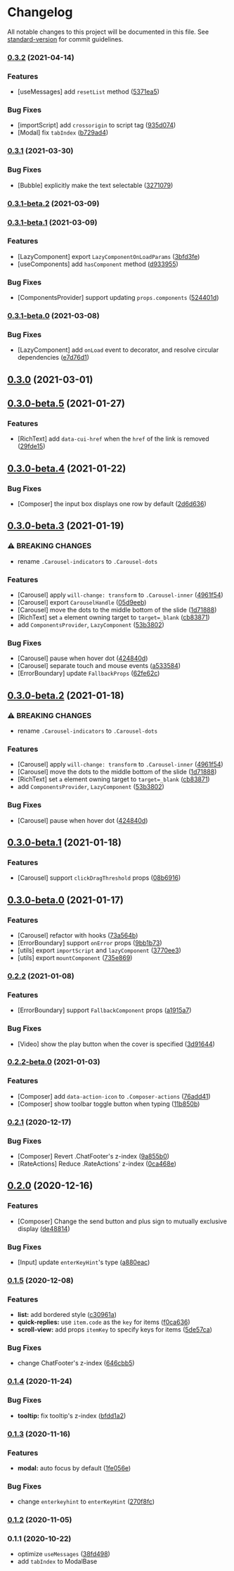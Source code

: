 # Changelog

All notable changes to this project will be documented in this file. See [standard-version](https://github.com/conventional-changelog/standard-version) for commit guidelines.

### [0.3.2](https://github.com/alibaba/ChatUI/compare/v0.3.1...v0.3.2) (2021-04-14)


### Features

* [useMessages] add `resetList` method ([5371ea5](https://github.com/alibaba/ChatUI/commit/5371ea52a60bde902cc300b28e245bc769266471))


### Bug Fixes

* [importScript] add `crossorigin` to script tag ([935d074](https://github.com/alibaba/ChatUI/commit/935d074b5838d214782ec8854b079f6512abc22e))
* [Modal] fix  `tabIndex` ([b729ad4](https://github.com/alibaba/ChatUI/commit/b729ad43f8132ac299b57dad632ea92e4fa7655e))

### [0.3.1](https://github.com/alibaba/ChatUI/compare/v0.3.1-beta.2...v0.3.1) (2021-03-30)


### Bug Fixes

* [Bubble] explicitly make the text selectable ([3271079](https://github.com/alibaba/ChatUI/commit/3271079bc9d62d0a2b18205810a499ef8f4a08b7))

### [0.3.1-beta.2](https://github.com/alibaba/ChatUI/compare/v0.3.1-beta.1...v0.3.1-beta.2) (2021-03-09)

### [0.3.1-beta.1](https://github.com/alibaba/ChatUI/compare/v0.3.1-beta.0...v0.3.1-beta.1) (2021-03-09)


### Features

* [LazyComponent] export `LazyComponentOnLoadParams` ([3bfd3fe](https://github.com/alibaba/ChatUI/commit/3bfd3fe686c272a39e7f4d7648902efce4727b0f))
* [useComponents] add `hasComponent` method ([d933955](https://github.com/alibaba/ChatUI/commit/d9339559234c9e4515f1a90660d916fb647cb477))


### Bug Fixes

* [ComponentsProvider] support updating `props.components` ([524401d](https://github.com/alibaba/ChatUI/commit/524401d18e95a3bb786ef19c246c01bb118fd39c))

### [0.3.1-beta.0](https://github.com/alibaba/ChatUI/compare/v0.3.0...v0.3.1-beta.0) (2021-03-08)


### Bug Fixes

* [LazyComponent] add `onLoad` event to decorator, and resolve circular dependencies ([e7d76d1](https://github.com/alibaba/ChatUI/commit/e7d76d12e01732c018ebbe26a36ffea9683d3f52))

## [0.3.0](https://github.com/alibaba/ChatUI/compare/v0.3.0-beta.5...v0.3.0) (2021-03-01)

## [0.3.0-beta.5](https://github.com/alibaba/ChatUI/compare/v0.3.0-beta.4...v0.3.0-beta.5) (2021-01-27)


### Features

* [RichText] add `data-cui-href` when the `href` of the link is removed ([29fde15](https://github.com/alibaba/ChatUI/commit/29fde15b80b3532c57ff948deeb8b02a3332c8a3))

## [0.3.0-beta.4](https://github.com/alibaba/ChatUI/compare/v0.3.0-beta.3...v0.3.0-beta.4) (2021-01-22)


### Bug Fixes

* [Composer] the input box displays one row by default ([2d6d636](https://github.com/alibaba/ChatUI/commit/2d6d6364ce6e4b4459e4cd7d81a9c1ecdce461f9))

## [0.3.0-beta.3](https://github.com/alibaba/ChatUI/compare/v0.3.0-beta.1...v0.3.0-beta.3) (2021-01-19)


### ⚠ BREAKING CHANGES

* rename `.Carousel-indicators` to `.Carousel-dots`

### Features

* [Carousel] apply `will-change: transform` to `.Carousel-inner` ([4961f54](https://github.com/alibaba/ChatUI/commit/4961f54b872fc4acabc270441cfac0a99534f27d))
* [Carousel] export `CarouselHandle` ([05d9eeb](https://github.com/alibaba/ChatUI/commit/05d9eebd3e662773b49e021eb24ff3915aa40c25))
* [Carousel] move the dots to the middle bottom of the slide ([1d71888](https://github.com/alibaba/ChatUI/commit/1d71888e1bcd3d8db738f573671626e21b0df24c))
* [RichText] set `a` element owning target to `target=_blank` ([cb83871](https://github.com/alibaba/ChatUI/commit/cb83871a4b08c91b132349751307234586ce5af1))
* add `ComponentsProvider`, `LazyComponent` ([53b3802](https://github.com/alibaba/ChatUI/commit/53b38021a862264ec3918878a0a03caff037760f))


### Bug Fixes

* [Carousel] pause when hover dot ([424840d](https://github.com/alibaba/ChatUI/commit/424840dcf292dfb8e8c27335f4f757fa81d2aaae))
* [Carousel] separate touch and mouse events ([a533584](https://github.com/alibaba/ChatUI/commit/a533584bc738d5c73e02e18139b848fc24da9bae))
* [ErrorBoundary] update `FallbackProps` ([62fe62c](https://github.com/alibaba/ChatUI/commit/62fe62cd76be2348ae08fa9bfa8bfc6f55b1b423))

## [0.3.0-beta.2](https://github.com/alibaba/ChatUI/compare/v0.3.0-beta.1...v0.3.0-beta.2) (2021-01-18)


### ⚠ BREAKING CHANGES

* rename `.Carousel-indicators` to `.Carousel-dots`

### Features

* [Carousel] apply `will-change: transform` to `.Carousel-inner` ([4961f54](https://github.com/alibaba/ChatUI/commit/4961f54b872fc4acabc270441cfac0a99534f27d))
* [Carousel] move the dots to the middle bottom of the slide ([1d71888](https://github.com/alibaba/ChatUI/commit/1d71888e1bcd3d8db738f573671626e21b0df24c))
* [RichText] set `a` element owning target to `target=_blank` ([cb83871](https://github.com/alibaba/ChatUI/commit/cb83871a4b08c91b132349751307234586ce5af1))
* add `ComponentsProvider`, `LazyComponent` ([53b3802](https://github.com/alibaba/ChatUI/commit/53b38021a862264ec3918878a0a03caff037760f))


### Bug Fixes

* [Carousel] pause when hover dot ([424840d](https://github.com/alibaba/ChatUI/commit/424840dcf292dfb8e8c27335f4f757fa81d2aaae))

## [0.3.0-beta.1](https://github.com/alibaba/ChatUI/compare/v0.3.0-beta.0...v0.3.0-beta.1) (2021-01-18)


### Features

* [Carousel] support `clickDragThreshold` props ([08b6916](https://github.com/alibaba/ChatUI/commit/08b6916acc0b4fc617e03caed4b9b4f26c25b37d))

## [0.3.0-beta.0](https://github.com/alibaba/ChatUI/compare/v0.2.2...v0.3.0-beta.0) (2021-01-17)


### Features

* [Carousel] refactor with hooks ([73a564b](https://github.com/alibaba/ChatUI/commit/73a564b2eeb6c28df3f20a28f1a968498e347ceb))
* [ErrorBoundary] support `onError` props ([9bb1b73](https://github.com/alibaba/ChatUI/commit/9bb1b7392416179ee33687bf98fdba98c79b1be6))
* [utils] export `importScript` and `lazyComponent` ([3770ee3](https://github.com/alibaba/ChatUI/commit/3770ee34c61f1ae62a94fbc42d60c7fd9fa9e39e))
* [utils] export `mountComponent` ([735e869](https://github.com/alibaba/ChatUI/commit/735e869a0140e7bb9dedcc5c0862be4f5d68b33c))

### [0.2.2](https://github.com/alibaba/ChatUI/compare/v0.2.2-beta.0...v0.2.2) (2021-01-08)


### Features

* [ErrorBoundary] support `FallbackComponent` props ([a1915a7](https://github.com/alibaba/ChatUI/commit/a1915a77552b47c9ce72fc967ecae1052ffb1c94))


### Bug Fixes

* [Video] show the play button when the cover is specified ([3d91644](https://github.com/alibaba/ChatUI/commit/3d91644c7db7089911bfcd9af491d49d993f1404))

### [0.2.2-beta.0](https://github.com/alibaba/ChatUI/compare/v0.2.1...v0.2.2-beta.0) (2021-01-03)


### Features

* [Composer] add `data-action-icon` to `.Composer-actions` ([76add41](https://github.com/alibaba/ChatUI/commit/76add417e6c8a9317c5d303165440988638cef92))
* [Composer] show toolbar toggle button when typing ([11b850b](https://github.com/alibaba/ChatUI/commit/11b850b6170f3f84881e72a8b43eb705ed1c7714))

### [0.2.1](https://github.com/alibaba/ChatUI/compare/v0.2.0...v0.2.1) (2020-12-17)


### Bug Fixes

* [Composer] Revert .ChatFooter's z-index ([9a855b0](https://github.com/alibaba/ChatUI/commit/9a855b0eeee104b8693380679faeba69dbfadf33))
* [RateActions] Reduce .RateActions' z-index ([0ca468e](https://github.com/alibaba/ChatUI/commit/0ca468e0f06406b2e9c02c1cb7e22795201f8c01))

## [0.2.0](https://github.com/alibaba/ChatUI/compare/v0.1.5...v0.2.0) (2020-12-16)


### Features

* [Composer] Change the send button and plus sign to mutually exclusive display ([de48814](https://github.com/alibaba/ChatUI/commit/de4881497cd0588b3e05d45477e978e279075cd4))


### Bug Fixes

* [Input] update `enterKeyHint`'s type ([a880eac](https://github.com/alibaba/ChatUI/commit/a880eac5329c4a674a2ad0b504a75bfc8c4b5b68))

### [0.1.5](https://github.com/alibaba/ChatUI/compare/v0.1.4...v0.1.5) (2020-12-08)


### Features

* **list:** add bordered style ([c30961a](https://github.com/alibaba/ChatUI/commit/c30961aba1a92c27b24acb146398be0e41a5783f))
* **quick-replies:** use `item.code` as the `key` for items ([f0ca636](https://github.com/alibaba/ChatUI/commit/f0ca636dc70491886389d3cc48b8a18692eb64b2))
* **scroll-view:** add props `itemKey` to specify keys for items ([5de57ca](https://github.com/alibaba/ChatUI/commit/5de57ca6f98374a79dd21b658cb9a9435d1a6116))


### Bug Fixes

* change ChatFooter's z-index ([646cbb5](https://github.com/alibaba/ChatUI/commit/646cbb54ed4c667fad8a9873c93dac4cf800b8f8))

### [0.1.4](https://github.com/alibaba/ChatUI/compare/v0.1.3...v0.1.4) (2020-11-24)


### Bug Fixes

* **tooltip:** fix tooltip's z-index ([bfdd1a2](https://github.com/alibaba/ChatUI/commit/bfdd1a255388abdbf443fdbb24ed6efcc7c9bf0e))

### [0.1.3](https://github.com/alibaba/ChatUI/compare/v0.1.2...v0.1.3) (2020-11-16)


### Features

* **modal:** auto focus by default ([1fe056e](https://github.com/alibaba/ChatUI/commit/1fe056eefe5f95ae4f87b486df732aa8eca8c622))


### Bug Fixes

* change `enterkeyhint` to `enterKeyHint` ([270f8fc](https://github.com/alibaba/ChatUI/commit/270f8fc419920d54aa9d7288486cb82d3244798a))

### [0.1.2](https://github.com/alibaba/ChatUI/compare/v0.1.1...v0.1.2) (2020-11-05)

### 0.1.1 (2020-10-22)

* optimize `useMessages` ([38fd498](https://github.com/alibaba/ChatUI/commit/38fd498f4f96e4e6129523f1936794269bcedba3))
* add `tabIndex` to ModalBase
